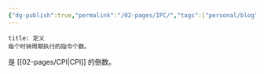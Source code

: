 ```yaml
---
{"dg-publish":true,"permalink":"/02-pages/IPC/","tags":["personal/blog","计算机组成原理/CPU","计算机组成原理/概述"]}
---
```


```ad-info
title: 定义
每个时钟周期执行的指令个数。
```

是 [[02-pages/CPI\|CPI]] 的倒数。